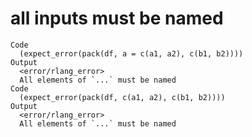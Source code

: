 # all inputs must be named

    Code
      (expect_error(pack(df, a = c(a1, a2), c(b1, b2))))
    Output
      <error/rlang_error>
      All elements of `...` must be named
    Code
      (expect_error(pack(df, c(a1, a2), c(b1, b2))))
    Output
      <error/rlang_error>
      All elements of `...` must be named

